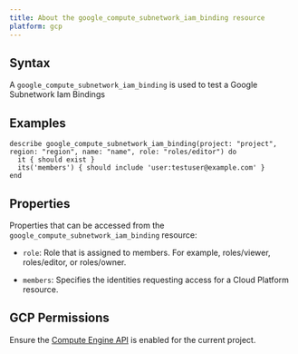 ```yaml
---
title: About the google_compute_subnetwork_iam_binding resource
platform: gcp
---
```


## Syntax
A `google_compute_subnetwork_iam_binding` is used to test a Google Subnetwork Iam Bindings

## Examples
```
describe google_compute_subnetwork_iam_binding(project: "project", region: "region", name: "name", role: "roles/editor") do
  it { should exist }
  its('members') { should include 'user:testuser@example.com' }
end
```


## Properties
Properties that can be accessed from the `google_compute_subnetwork_iam_binding` resource:

  * `role`: Role that is assigned to members. For example, roles/viewer, roles/editor, or roles/owner.

  * `members`: Specifies the identities requesting access for a Cloud Platform resource.


## GCP Permissions

Ensure the [Compute Engine API](https://console.cloud.google.com/apis/library/compute.googleapis.com/) is enabled for the current project.
